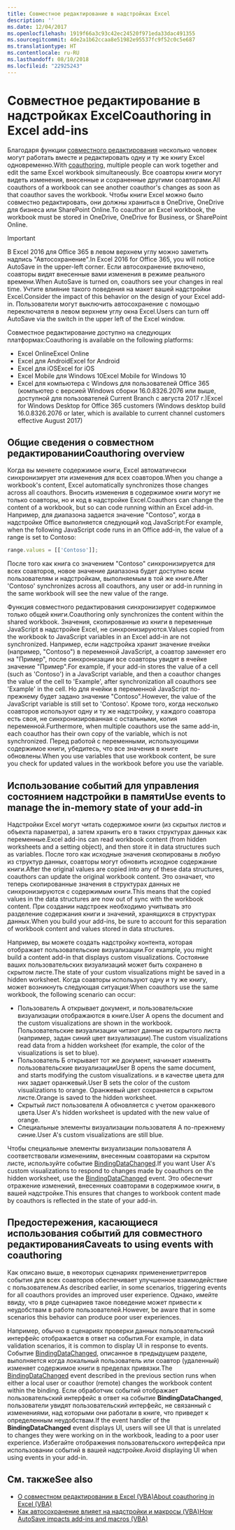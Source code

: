 ```yaml
---
title: Совместное редактирование в надстройках Excel
description: ''
ms.date: 12/04/2017
ms.openlocfilehash: 1919f66a3c93c42ec24520f971eda33dac491355
ms.sourcegitcommit: 4de2a1b62ccaa8e51982e95537fc9f52c0c5e687
ms.translationtype: HT
ms.contentlocale: ru-RU
ms.lasthandoff: 08/10/2018
ms.locfileid: "22925243"
---
```

# <a name="coauthoring-in-excel-add-ins"></a><span data-ttu-id="4b436-102">Совместное редактирование в надстройках Excel</span><span class="sxs-lookup"><span data-stu-id="4b436-102">Coauthoring in Excel add-ins</span></span>  

<span data-ttu-id="4b436-103">Благодаря функции [совместного редактирования](https://support.office.com/article/Collaborate-on-Excel-workbooks-at-the-same-time-with-co-authoring-7152aa8b-b791-414c-a3bb-3024e46fb104) несколько человек могут работать вместе и редактировать одну и ту же книгу Excel одновременно.</span><span class="sxs-lookup"><span data-stu-id="4b436-103">With [coauthoring](https://support.office.com/article/Collaborate-on-Excel-workbooks-at-the-same-time-with-co-authoring-7152aa8b-b791-414c-a3bb-3024e46fb104), multiple people can work together and edit the same Excel workbook simultaneously.</span></span> <span data-ttu-id="4b436-104">Все соавторы книги могут видеть изменения, внесенные и сохраненные другими соавторами.</span><span class="sxs-lookup"><span data-stu-id="4b436-104">All coauthors of a workbook can see another coauthor's changes as soon as that coauthor saves the workbook.</span></span> <span data-ttu-id="4b436-105">Чтобы книги Excel можно было совместно редактировать, они должны храниться в OneDrive, OneDrive для бизнеса или SharePoint Online.</span><span class="sxs-lookup"><span data-stu-id="4b436-105">To coauthor an Excel workbook, the workbook must be stored in OneDrive, OneDrive for Business, or SharePoint Online.</span></span>

> [!IMPORTANT]
> <span data-ttu-id="4b436-106">В Excel 2016 для Office 365 в левом верхнем углу можно заметить надпись "Автосохранение".</span><span class="sxs-lookup"><span data-stu-id="4b436-106">In Excel 2016 for Office 365, you will notice AutoSave in the upper-left corner.</span></span> <span data-ttu-id="4b436-107">Если автосохранение включено, соавторы видят внесенные вами изменения в режиме реального времени.</span><span class="sxs-lookup"><span data-stu-id="4b436-107">When AutoSave is turned on, coauthors see your changes in real time.</span></span> <span data-ttu-id="4b436-108">Учтите влияние такого поведения на макет вашей надстройки Excel.</span><span class="sxs-lookup"><span data-stu-id="4b436-108">Consider the impact of this behavior on the design of your Excel add-in.</span></span> <span data-ttu-id="4b436-109">Пользователи могут выключить автосохранение с помощью переключателя в левом верхнем углу окна Excel.</span><span class="sxs-lookup"><span data-stu-id="4b436-109">Users can turn off AutoSave via the switch in the upper left of the Excel window.</span></span>

<span data-ttu-id="4b436-110">Совместное редактирование доступно на следующих платформах:</span><span class="sxs-lookup"><span data-stu-id="4b436-110">Coauthoring is available on the following platforms:</span></span>

- <span data-ttu-id="4b436-111">Excel Online</span><span class="sxs-lookup"><span data-stu-id="4b436-111">Excel Online</span></span>
- <span data-ttu-id="4b436-112">Excel для Android</span><span class="sxs-lookup"><span data-stu-id="4b436-112">Excel for Android</span></span>
- <span data-ttu-id="4b436-113">Excel для iOS</span><span class="sxs-lookup"><span data-stu-id="4b436-113">Excel for iOS</span></span>
- <span data-ttu-id="4b436-114">Excel Mobile для Windows 10</span><span class="sxs-lookup"><span data-stu-id="4b436-114">Excel Mobile for Windows 10</span></span>
- <span data-ttu-id="4b436-115">Excel для компьютера с Windows для пользователей Office 365 (компьютер с версией Windows сборки 16.0.8326.2076 или выше, доступной для пользователей Current Branch с августа 2017 г.)</span><span class="sxs-lookup"><span data-stu-id="4b436-115">Excel for Windows Desktop for Office 365 customers (Windows desktop build 16.0.8326.2076 or later, which is available to current channel customers effective August 2017)</span></span>

## <a name="coauthoring-overview"></a><span data-ttu-id="4b436-116">Общие сведения о совместном редактировании</span><span class="sxs-lookup"><span data-stu-id="4b436-116">Coauthoring overview</span></span>
 
<span data-ttu-id="4b436-117">Когда вы меняете содержимое книги, Excel автоматически синхронизирует эти изменения для всех соавторов.</span><span class="sxs-lookup"><span data-stu-id="4b436-117">When you change a workbook's content, Excel automatically synchronizes those changes across all coauthors.</span></span> <span data-ttu-id="4b436-118">Вносить изменения в содержимое книги могут не только соавторы, но и код в надстройке Excel.</span><span class="sxs-lookup"><span data-stu-id="4b436-118">Coauthors can change the content of a workbook, but so can code running within an Excel add-in.</span></span> <span data-ttu-id="4b436-119">Например, для диапазона задается значение "Contoso", когда в надстройке Office выполняется следующий код JavaScript:</span><span class="sxs-lookup"><span data-stu-id="4b436-119">For example, when the following JavaScript code runs in an Office add-in, the value of a range is set to Contoso:</span></span>

```js
range.values = [['Contoso']];
```
<span data-ttu-id="4b436-120">После того как книга со значением "Contoso" синхронизируется для всех соавторов, новое значение диапазона будет доступно всем пользователям и надстройкам, выполняемым в той же книге.</span><span class="sxs-lookup"><span data-stu-id="4b436-120">After 'Contoso' synchronizes across all coauthors, any user or add-in running in the same workbook will see the new value of the range.</span></span> 

<span data-ttu-id="4b436-121">Функция совместного редактирования синхронизирует содержимое только общей книги.</span><span class="sxs-lookup"><span data-stu-id="4b436-121">Coauthoring only synchronizes the content within the shared workbook.</span></span> <span data-ttu-id="4b436-122">Значения, скопированные из книги в переменные JavaScript в надстройке Excel, не синхронизируются.</span><span class="sxs-lookup"><span data-stu-id="4b436-122">Values copied from the workbook to JavaScript variables in an Excel add-in are not synchronized.</span></span> <span data-ttu-id="4b436-123">Например, если надстройка хранит значение ячейки (например, "Contoso") в переменной JavaScript, а соавтор заменяет его на "Пример", после синхронизации все соавторы увидят в ячейке значение "Пример".</span><span class="sxs-lookup"><span data-stu-id="4b436-123">For example, if your add-in stores the value of a cell (such as 'Contoso') in a JavaScript variable, and then a coauthor changes the value of the cell to 'Example', after synchronization all coauthors see 'Example' in the cell.</span></span> <span data-ttu-id="4b436-124">Но для ячейки в переменной JavaScript по-прежнему будет задано значение "Contoso".</span><span class="sxs-lookup"><span data-stu-id="4b436-124">However, the value of the JavaScript variable is still set to 'Contoso'.</span></span> <span data-ttu-id="4b436-125">Кроме того, когда несколько соавторов используют одну и ту же надстройку, у каждого соавтора есть своя, не синхронизированная с остальными, копия переменной.</span><span class="sxs-lookup"><span data-stu-id="4b436-125">Furthermore, when multiple coauthors use the same add-in, each coauthor has their own copy of the variable, which is not synchronized.</span></span> <span data-ttu-id="4b436-126">Перед работой с переменными, использующими содержимое книги, убедитесь, что все значения в книге обновлены.</span><span class="sxs-lookup"><span data-stu-id="4b436-126">When you use variables that use workbook content, be sure you check for updated values in the workbook before you use the variable.</span></span> 

## <a name="use-events-to-manage-the-in-memory-state-of-your-add-in"></a><span data-ttu-id="4b436-127">Использование событий для управления состоянием надстройки в памяти</span><span class="sxs-lookup"><span data-stu-id="4b436-127">Use events to manage the in-memory state of your add-in</span></span>
 
<span data-ttu-id="4b436-128">Надстройки Excel могут читать содержимое книги (из скрытых листов и объекта параметра), а затем хранить его в таких структурах данных как переменные.</span><span class="sxs-lookup"><span data-stu-id="4b436-128">Excel add-ins can read workbook content (from hidden worksheets and a setting object), and then store it in data structures such as variables.</span></span> <span data-ttu-id="4b436-129">После того как исходные значения скопированы в любую из структур данных, соавторы могут обновить исходное содержание книги.</span><span class="sxs-lookup"><span data-stu-id="4b436-129">After the original values are copied into any of these data structures, coauthors can update the original workbook content.</span></span> <span data-ttu-id="4b436-130">Это означает, что теперь скопированные значения в структурах данных не синхронизируются с содержимым книги.</span><span class="sxs-lookup"><span data-stu-id="4b436-130">This means that the copied values in the data structures are now out of sync with the workbook content.</span></span> <span data-ttu-id="4b436-131">При создании надстроек необходимо учитывать это разделение содержания книги и значений, хранящихся в структурах данных.</span><span class="sxs-lookup"><span data-stu-id="4b436-131">When you build your add-ins, be sure to account for this separation of workbook content and values stored in data structures.</span></span>

<span data-ttu-id="4b436-132">Например, вы можете создать надстройку контента, которая отображает пользовательские визуализации.</span><span class="sxs-lookup"><span data-stu-id="4b436-132">For example, you might build a content add-in that displays custom visualizations.</span></span> <span data-ttu-id="4b436-133">Состояние ваших пользовательских визуализаций может быть сохранено в скрытом листе.</span><span class="sxs-lookup"><span data-stu-id="4b436-133">The state of your custom visualizations might be saved in a hidden worksheet.</span></span> <span data-ttu-id="4b436-134">Когда соавторы используют одну и ту же книгу, может возникнуть следующая ситуация:</span><span class="sxs-lookup"><span data-stu-id="4b436-134">When coauthors use the same workbook, the following scenario can occur:</span></span>

- <span data-ttu-id="4b436-135">Пользователь A открывает документ, и пользовательские визуализации отображаются в книге.</span><span class="sxs-lookup"><span data-stu-id="4b436-135">User A opens the document and the custom visualizations are shown in the workbook.</span></span> <span data-ttu-id="4b436-136">Пользовательские визуализации читают данные из скрытого листа (например, задан синий цвет визуализации).</span><span class="sxs-lookup"><span data-stu-id="4b436-136">The custom visualizations read data from a hidden worksheet (for example, the color of the visualizations is set to blue).</span></span>
- <span data-ttu-id="4b436-137">Пользователь Б открывает тот же документ, начинает изменять пользовательские визуализации</span><span class="sxs-lookup"><span data-stu-id="4b436-137">User B opens the same document, and starts modifying the custom visualizations.</span></span> <span data-ttu-id="4b436-138">и в качестве цвета для них задает оранжевый.</span><span class="sxs-lookup"><span data-stu-id="4b436-138">User B sets the color of the custom visualizations to orange.</span></span> <span data-ttu-id="4b436-139">Оранжевый цвет сохраняется в скрытом листе.</span><span class="sxs-lookup"><span data-stu-id="4b436-139">Orange is saved to the hidden worksheet.</span></span>
- <span data-ttu-id="4b436-140">Скрытый лист пользователя А обновляется с учетом оранжевого цвета.</span><span class="sxs-lookup"><span data-stu-id="4b436-140">User A's hidden worksheet is updated with the new value of orange.</span></span>
- <span data-ttu-id="4b436-141">Специальные элементы визуализации пользователя А по-прежнему синие.</span><span class="sxs-lookup"><span data-stu-id="4b436-141">User A's custom visualizations are still blue.</span></span> 

<span data-ttu-id="4b436-142">Чтобы специальные элементы визуализации пользователя А соответствовали изменениям, внесенным соавторами на скрытом листе, используйте событие [BindingDataChanged](https://dev.office.com/reference/add-ins/shared/binding.bindingdatachangedevent).</span><span class="sxs-lookup"><span data-stu-id="4b436-142">If you want User A's custom visualizations to respond to changes made by coauthors on the hidden worksheet, use the [BindingDataChanged](https://dev.office.com/reference/add-ins/shared/binding.bindingdatachangedevent) event.</span></span> <span data-ttu-id="4b436-143">Это обеспечит отражение изменений, внесенных соавторами в содержимое книги, в вашей надстройке.</span><span class="sxs-lookup"><span data-stu-id="4b436-143">This ensures that changes to workbook content made by coauthors is reflected in the state of your add-in.</span></span>

## <a name="caveats-to-using-events-with-coauthoring"></a><span data-ttu-id="4b436-144">Предостережения, касающиеся использования событий для совместного редактирования</span><span class="sxs-lookup"><span data-stu-id="4b436-144">Caveats to using events with coauthoring</span></span> 

<span data-ttu-id="4b436-145">Как описано выше, в некоторых сценариях применениетриггеров события для всех соавторов обеспечивает улучшенное взаимодействие с пользователем.</span><span class="sxs-lookup"><span data-stu-id="4b436-145">As described earlier, in some scenarios, triggering events for all coauthors provides an improved user experience.</span></span> <span data-ttu-id="4b436-146">Однако, имейте ввиду, что в ряде сценариев такое поведение может привести к неудобствам в работе пользователей.</span><span class="sxs-lookup"><span data-stu-id="4b436-146">However, be aware that in some scenarios this behavior can produce poor user experiences.</span></span> 

<span data-ttu-id="4b436-147">Например, обычно в сценариях проверки данных пользовательский интерфейс отображается в ответ на события.</span><span class="sxs-lookup"><span data-stu-id="4b436-147">For example, in data validation scenarios, it is common to display UI in response to events.</span></span> <span data-ttu-id="4b436-148">Событие [BindingDataChanged](https://dev.office.com/reference/add-ins/shared/binding.bindingdatachangedevent), описанное в предыдущем разделе, выполняется когда локальный пользователь или соавтор (удаленный) изменяет содержимое книги в пределах привязки.</span><span class="sxs-lookup"><span data-stu-id="4b436-148">The [BindingDataChanged](https://dev.office.com/reference/add-ins/shared/binding.bindingdatachangedevent) event described in the previous section runs when either a local user or coauthor (remote) changes the workbook content within the binding.</span></span> <span data-ttu-id="4b436-149">Если обработчик событий отображает пользовательский интерфейс в ответ на событие **BindingDataChanged**, пользователи увидят пользовательский интерфейс, не связанный с изменениями, над которыми они работали в книге, что приведет к определенным неудобствам.</span><span class="sxs-lookup"><span data-stu-id="4b436-149">If the event handler of the **BindingDataChanged** event displays UI, users will see UI that is unrelated to changes they were working on in the workbook, leading to a poor user experience.</span></span> <span data-ttu-id="4b436-150">Избегайте отображения пользовательского интерфейса при использовании событий в вашей надстройке.</span><span class="sxs-lookup"><span data-stu-id="4b436-150">Avoid displaying UI when using events in your add-in.</span></span>

## <a name="see-also"></a><span data-ttu-id="4b436-151">См. также</span><span class="sxs-lookup"><span data-stu-id="4b436-151">See also</span></span> 

- [<span data-ttu-id="4b436-152">О совместном редактировании в Excel (VBA)</span><span class="sxs-lookup"><span data-stu-id="4b436-152">About coauthoring in Excel (VBA)</span></span>](https://msdn.microsoft.com/vba/excel-vba/articles/about-coauthoring-in-excel) 
- [<span data-ttu-id="4b436-153">Как автосохранение влияет на надстройки и макросы (VBA)</span><span class="sxs-lookup"><span data-stu-id="4b436-153">How AutoSave impacts add-ins and macros (VBA)</span></span>](https://msdn.microsoft.com/vba/office-shared-vba/articles/how-autosave-impacts-addins-and-macros) 
